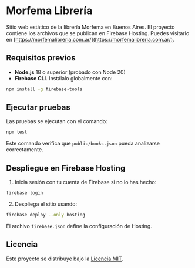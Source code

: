 # Morfema Librería

Sitio web estático de la librería Morfema en Buenos Aires. El proyecto contiene los archivos que se publican en Firebase Hosting. Puedes visitarlo en [https://morfemalibreria.com.ar/](https://morfemalibreria.com.ar/).

## Requisitos previos

- **Node.js** 18 o superior (probado con Node 20)
- **Firebase CLI**. Instálalo globalmente con:

```bash
npm install -g firebase-tools
```

## Ejecutar pruebas

Las pruebas se ejecutan con el comando:

```bash
npm test
```

Este comando verifica que `public/books.json` pueda analizarse correctamente.

## Despliegue en Firebase Hosting

1. Inicia sesión con tu cuenta de Firebase si no lo has hecho:

```bash
firebase login
```

2. Despliega el sitio usando:

```bash
firebase deploy --only hosting
```

El archivo `firebase.json` define la configuración de Hosting.

## Licencia

Este proyecto se distribuye bajo la [Licencia MIT](LICENSE).
